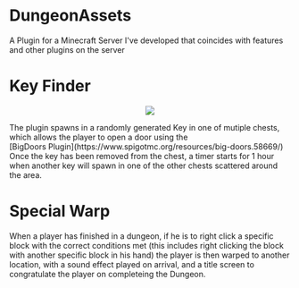 # DungeonAssets
A Plugin for a Minecraft Server I've developed that coincides with features and other plugins on the server


# Key Finder
<p align="center">
<img src="https://user-images.githubusercontent.com/43652359/114434717-38427080-9bbb-11eb-953e-f3522de91f98.png" /><br>
 </p>
<p>
The plugin spawns in a randomly generated Key in one of mutiple chests, which allows the player to open a door using the<br>
 [BigDoors Plugin](https://www.spigotmc.org/resources/big-doors.58669/)
Once the key has been removed from the chest, a timer starts for 1 hour when another key will spawn in one of the other chests scattered around the area.
</p>

# Special Warp
When a player has finished in a dungeon, if he is to right click a specific block with the correct conditions met (this includes right clicking the block with another specific block in his hand)
the player is then warped to another location, with a sound effect played on arrival, and a title screen to congratulate the player on completeing the Dungeon.
